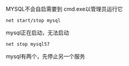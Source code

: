 MYSQL不会自启需要到 cmd.exe以管理员运行它

```
net start/stop mysql
```

mysql正在启动，无法启动

```
net stop mysql57
```

mysql有两个，先停止另一个服务